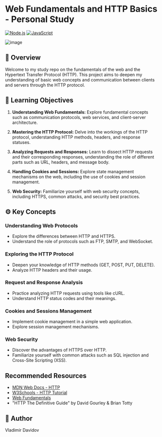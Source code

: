 # Web Fundamentals and HTTP Basics - Personal Study
[![Node.js](https://img.shields.io/badge/Node.js-v21.6.2-green?style=for-the-badge&logo=node.js&logoColor=white)](https://nodejs.org/)
[![JavaScript](https://img.shields.io/badge/JavaScript-ES6-yellow?style=for-the-badge&logo=javascript&logoColor=white)](https://www.ecma-international.org/ecma-262/6.0/)

![image](https://github.com/v-dav/web_fundamentals/assets/115344057/7c0cf8ff-5753-4775-8511-56bc4dcc74e7)

## 🧐 Overview

Welcome to my study repo on the fundamentals of the web and the Hypertext Transfer Protocol (HTTP). This project aims to deepen my understanding of basic web concepts and communication between clients and servers through the HTTP protocol.

## 📖 Learning Objectives

1. **Understanding Web Fundamentals:** Explore fundamental concepts such as communication protocols, web services, and client-server architecture.

2. **Mastering the HTTP Protocol:** Delve into the workings of the HTTP protocol, understanding HTTP methods, headers, and response statuses.

3. **Analyzing Requests and Responses:** Learn to dissect HTTP requests and their corresponding responses, understanding the role of different parts such as URL, headers, and message body.

4. **Handling Cookies and Sessions:** Explore state management mechanisms on the web, including the use of cookies and session management.

5. **Web Security:** Familiarize yourself with web security concepts, including HTTPS, common attacks, and security best practices.

## ⚙️ Key Concepts

### Understanding Web Protocols

- Explore the differences between HTTP and HTTPS.
- Understand the role of protocols such as FTP, SMTP, and WebSocket.

### Exploring the HTTP Protocol

- Deepen your knowledge of HTTP methods (GET, POST, PUT, DELETE).
- Analyze HTTP headers and their usage.

### Request and Response Analysis

- Practice analyzing HTTP requests using tools like cURL.
- Understand HTTP status codes and their meanings.

### Cookies and Sessions Management

- Implement cookie management in a simple web application.
- Explore session management mechanisms.

### Web Security

- Discover the advantages of HTTPS over HTTP.
- Familiarize yourself with common attacks such as SQL injection and Cross-Site Scripting (XSS).

## Recommended Resources

- [MDN Web Docs - HTTP](https://developer.mozilla.org/en-US/docs/Web/HTTP)
- [W3Schools - HTTP Tutorial](https://www.w3schools.com/whatis/whatis_http.asp)
- [Web Fundamentals](https://youtube.com/playlist?list=PL_kr51suci7XVVw4SJLZ0QQBAsL2K8Opy&si=kBH7ot_oBFxBggbO)
- "HTTP The Definitive Guide" by David Gourley & Brian Totty

## 🙇 Author
Vladimir Davidov
